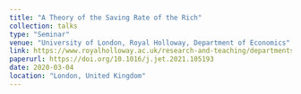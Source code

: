 ```yaml
---
title: "A Theory of the Saving Rate of the Rich"
collection: talks
type: "Seminar"
venue: "University of London, Royal Holloway, Department of Economics"
link: https://www.royalholloway.ac.uk/research-and-teaching/departments-and-schools/economics/
paperurl: https://doi.org/10.1016/j.jet.2021.105193
date: 2020-03-04
location: "London, United Kingdom"
---
```

